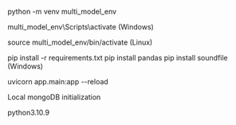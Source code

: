 python -m venv multi_model_env

multi_model_env\Scripts\activate   (Windows)

source multi_model_env/bin/activate (Linux)

pip install -r requirements.txt
pip install pandas
pip install soundfile     (Windows)


uvicorn app.main:app --reload


Local mongoDB initialization

python3.10.9
